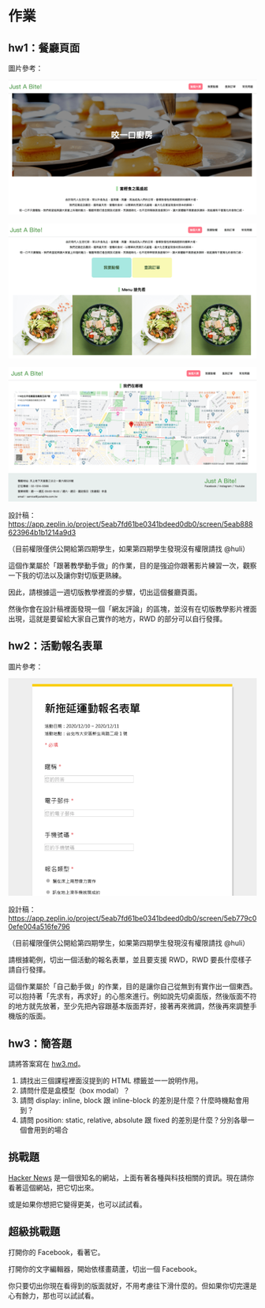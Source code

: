 # 作業

## hw1：餐廳頁面

圖片參考：

![](res1.png)

![](res2.png)

![](res3.png)

設計稿：https://app.zeplin.io/project/5eab7fd61be0341bdeed0db0/screen/5eab888623964b1b1214a9d3

（目前權限僅供公開給第四期學生，如果第四期學生發現沒有權限請找 @huli）

這個作業屬於「跟著教學動手做」的作業，目的是強迫你跟著影片練習一次，觀察一下我的切法以及讓你對切版更熟練。

因此，請根據這一週切版教學裡面的步驟，切出這個餐廳頁面。

然後你會在設計稿裡面發現一個「網友評論」的區塊，並沒有在切版教學影片裡面出現，這就是要留給大家自己實作的地方，RWD 的部分可以自行發揮。

## hw2：活動報名表單

圖片參考：

![](form.png)

設計稿：https://app.zeplin.io/project/5eab7fd61be0341bdeed0db0/screen/5eb779c00efe004a516fe796

（目前權限僅供公開給第四期學生，如果第四期學生發現沒有權限請找 @huli）

請根據範例，切出一個活動的報名表單，並且要支援 RWD，RWD 要長什麼樣子請自行發揮。

這個作業屬於「自己動手做」的作業，目的是讓你自己從無到有實作出一個東西。可以抱持著「先求有，再求好」的心態來進行。例如說先切桌面版，然後版面不符的地方就先放著，至少先把內容跟基本版面弄好，接著再來微調，然後再來調整手機版的版面。

## hw3：簡答題

請將答案寫在 [hw3.md](hw3.md)。

1. 請找出三個課程裡面沒提到的 HTML 標籤並一一說明作用。
2. 請問什麼是盒模型（box modal）？
3. 請問 display: inline, block 跟 inline-block 的差別是什麼？什麼時機點會用到？
4. 請問 position: static, relative, absolute 跟 fixed 的差別是什麼？分別各舉一個會用到的場合

## 挑戰題

[Hacker News](https://news.ycombinator.com/) 是一個很知名的網站，上面有著各種與科技相關的資訊。現在請你看著這個網站，把它切出來。

或是如果你想把它變得更美，也可以試試看。

## 超級挑戰題

打開你的 Facebook，看著它。

打開你的文字編輯器，開始依樣畫葫蘆，切出一個 Facebook。

你只要切出你現在看得到的版面就好，不用考慮往下滑什麼的。但如果你切完還是心有餘力，那也可以試試看。
